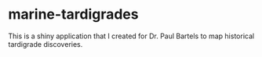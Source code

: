 # marine-tardigrades
This is a shiny application that I created for Dr. Paul Bartels to map historical tardigrade discoveries.

